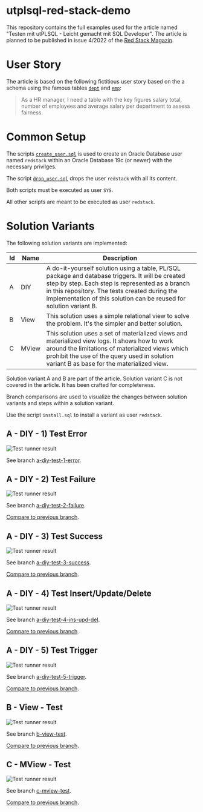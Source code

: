 # utplsql-red-stack-demo

This repository contains the full examples used for the article named "Testen mit utPLSQL - Leicht gemacht mit SQL Developer". The article is planned to be published in issue 4/2022 of the [Red Stack Magazin](https://www.doag.org/de/mitmachen/red-stack-business-news-archiv/).

# User Story

The article is based on the following fictitious user story based on the a schema using the famous tables [`dept`](src/main/table/dept.sql) and [`emp`](src/main/table/emp.sql):

> As a HR manager, I need a table with the key figures salary total, number of employees and average salary per department to assess fairness.

# Common Setup

The scripts [`create_user.sql`](create_user.sql) is used to create an Oracle Database user named `redstack` within an Oracle Database 19c (or newer) with the necessary privilges. 

The script [`drop_user.sql`](drop_user.sql) drops the user `redstack` with all its content.

Both scripts must be executed as user `SYS`. 

All other scripts are meant to be executed as user `redstack`.

# Solution Variants

The following solution variants are implemented:

Id | Name  | Description
-- | ----- | -----------
A  | DIY   | A do-it-yourself solution using a table, PL/SQL package and database triggers. It will be created step by step. Each step is represented as a branch in this repository. The tests created during the implementation of this solution can be reused for solution variant B.
B  | View  | This solution uses a simple relational view to solve the problem. It's the simpler and better solution.
C  | MView | This solution uses a set of materialized views and materialized view logs. It shows how to work around the limitations of materialized views which prohibit the use of the query used in solution variant B as base for the materialized view.

Solution variant A and B are part of the article. Solution variant C is not covered in the article. It has been crafted for completeness.

Branch comparisons are used to visualize the changes between solution variants and steps within a solution variant.

Use the script `install.sql` to install a variant as user `redstack`.

## A - DIY - 1) Test Error

![Test runner result](images/utplsql-a-diy-1-test-error.png)

See branch [a-diy-test-1-error](https://github.com/PhilippSalvisberg/utplsql-red-stack-demo/tree/a-diy-test-1-error).


## A - DIY - 2) Test Failure

![Test runner result](images/utplsql-a-diy-2-test-failure.png)

See branch [a-diy-test-2-failure](https://github.com/PhilippSalvisberg/utplsql-red-stack-demo/tree/a-diy-test-2-failure).

[Compare to previous branch](https://github.com/PhilippSalvisberg/utplsql-red-stack-demo/compare/a-diy-test-1-error...a-diy-test-2-failure).

## A - DIY - 3) Test Success 

![Test runner result](images/utplsql-a-diy-3-test-success.png)

See branch [a-diy-test-3-success](https://github.com/PhilippSalvisberg/utplsql-red-stack-demo/tree/a-diy-test-3-success).

[Compare to previous branch](https://github.com/PhilippSalvisberg/utplsql-red-stack-demo/compare/a-diy-test-2-failure...a-diy-test-3-success).

## A - DIY - 4) Test Insert/Update/Delete

![Test runner result](images/utplsql-a-diy-4-test-ins-upd-del.png)

See branch [a-diy-test-4-ins-upd-del](https://github.com/PhilippSalvisberg/utplsql-red-stack-demo/tree/a-diy-test-4-ins-upd-del).

[Compare to previous branch](https://github.com/PhilippSalvisberg/utplsql-red-stack-demo/compare/a-diy-test-3-success...a-diy-test-4-ins-upd-del).

## A - DIY - 5) Test Trigger

![Test runner result](images/utplsql-a-diy-5-test-trigger.png)

See branch [a-diy-test-5-trigger](https://github.com/PhilippSalvisberg/utplsql-red-stack-demo/tree/a-diy-test-5-trigger).

[Compare to previous branch](https://github.com/PhilippSalvisberg/utplsql-red-stack-demo/compare/a-diy-test-4-ins-upd-del...a-diy-test-5-trigger).

## B - View - Test

![Test runner result](images/utplsql-b-view-test.png)

See branch [b-view-test](https://github.com/PhilippSalvisberg/utplsql-red-stack-demo/tree/b-view-test).

[Compare to previous branch](https://github.com/PhilippSalvisberg/utplsql-red-stack-demo/compare/a-diy-test-5-trigger...b-view-test).

## C - MView - Test

![Test runner result](images/utplsql-c-mview-test.png)

See branch [c-mview-test](https://github.com/PhilippSalvisberg/utplsql-red-stack-demo/tree/c-mview-test).

[Compare to previous branch](https://github.com/PhilippSalvisberg/utplsql-red-stack-demo/compare/b-view-test...c-mview-test).
